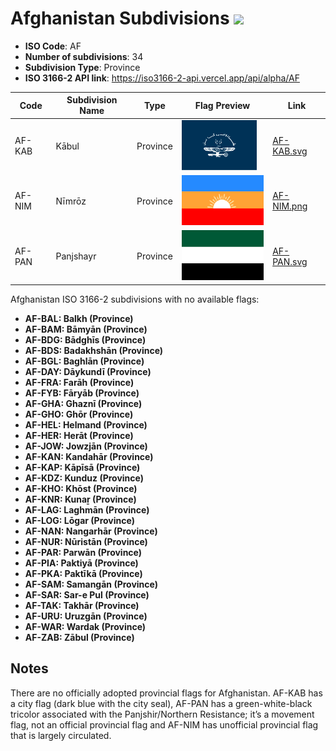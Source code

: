 # Afghanistan Subdivisions ![](https://flagcdn.com/h40/af.png)

- **ISO Code**: AF
- **Number of subdivisions**: 34
- **Subdivision Type**: Province
- **ISO 3166-2 API link**: https://iso3166-2-api.vercel.app/api/alpha/AF

| Code  | Subdivision Name         | Type | Flag Preview | Link |
|-------|--------------------------|--------------| -------------- |----------|
| AF-KAB | Kābul | Province | <img src='https://raw.githubusercontent.com/amckenna41/iso3166-flags/main/iso3166-2-flags/AF/AF-KAB.svg' height='80'> | [AF-KAB.svg](https://raw.githubusercontent.com/amckenna41/iso3166-flags/main/iso3166-2-flags/AF/AF-KAB.svg) |
| AF-NIM | Nīmrōz | Province | <img src='https://raw.githubusercontent.com/amckenna41/iso3166-flags/main/iso3166-2-flags/AF/AF-NIM.png' height='80'> | [AF-NIM.png](https://raw.githubusercontent.com/amckenna41/iso3166-flags/main/iso3166-2-flags/AF/AF-NIM.png) |
| AF-PAN | Panjshayr | Province | <img src='https://raw.githubusercontent.com/amckenna41/iso3166-flags/main/iso3166-2-flags/AF/AF-PAN.svg' height='80'> | [AF-PAN.svg](https://raw.githubusercontent.com/amckenna41/iso3166-flags/main/iso3166-2-flags/AF/AF-PAN.svg) |

Afghanistan ISO 3166-2 subdivisions with no available flags:

* **AF-BAL: Balkh (Province)**
* **AF-BAM: Bāmyān (Province)**
* **AF-BDG: Bādghīs (Province)**
* **AF-BDS: Badakhshān (Province)**
* **AF-BGL: Baghlān (Province)**
* **AF-DAY: Dāykundī (Province)**
* **AF-FRA: Farāh (Province)**
* **AF-FYB: Fāryāb (Province)**
* **AF-GHA: Ghaznī (Province)**
* **AF-GHO: Ghōr (Province)**
* **AF-HEL: Helmand (Province)**
* **AF-HER: Herāt (Province)**
* **AF-JOW: Jowzjān (Province)**
* **AF-KAN: Kandahār (Province)**
* **AF-KAP: Kāpīsā (Province)**
* **AF-KDZ: Kunduz (Province)**
* **AF-KHO: Khōst (Province)**
* **AF-KNR: Kunaṟ (Province)**
* **AF-LAG: Laghmān (Province)**
* **AF-LOG: Lōgar (Province)**
* **AF-NAN: Nangarhār (Province)**
* **AF-NUR: Nūristān (Province)**
* **AF-PAR: Parwān (Province)**
* **AF-PIA: Paktiyā (Province)**
* **AF-PKA: Paktīkā (Province)**
* **AF-SAM: Samangān (Province)**
* **AF-SAR: Sar-e Pul (Province)**
* **AF-TAK: Takhār (Province)**
* **AF-URU: Uruzgān (Province)**
* **AF-WAR: Wardak (Province)**
* **AF-ZAB: Zābul (Province)**

## Notes
There are no officially adopted provincial flags for Afghanistan. AF-KAB has a city flag (dark blue with the city seal), AF-PAN has a green-white-black tricolor associated with the Panjshir/Northern Resistance; it’s a movement flag, not an official provincial flag and AF-NIM has unofficial provincial flag that is largely circulated.